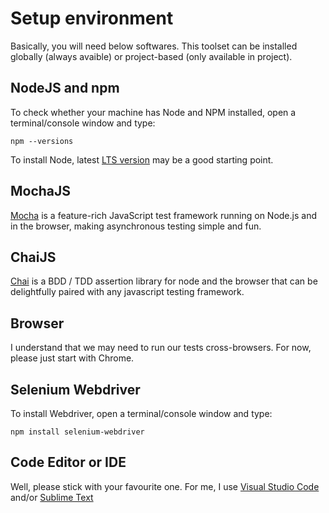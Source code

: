 # Setup environment
Basically, you will need below softwares. This toolset can be installed globally (always avaible) or project-based (only available in project).

## NodeJS and npm
To check whether your machine has Node and NPM installed, open a terminal/console window and type:

```npm --versions```

To install Node, latest [LTS version](https://nodejs.org/en/) may be a good starting point.

## MochaJS
[Mocha](https://mochajs.org/) is a feature-rich JavaScript test framework running on Node.js and in the browser, making asynchronous testing simple and fun.

## ChaiJS
[Chai](https://www.chaijs.com/) is a BDD / TDD assertion library for node and the browser that can be delightfully paired with any javascript testing framework.

## Browser
I understand that we may need to run our tests cross-browsers. For now, please just start with Chrome.

## Selenium Webdriver
To install Webdriver, open a terminal/console window and type:
```
npm install selenium-webdriver
```

## Code Editor or IDE
Well, please stick with your favourite one. For me, I use [Visual Studio Code](https://code.visualstudio.com/) and/or [Sublime Text](https://www.sublimetext.com/)
